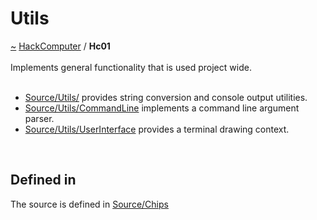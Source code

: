 <a id="utils"></a>
<h1>Utils</h1>
<a id="a01567"></a>
<a href="https://github.com/CharlesCarley/HackComputer#~">~</a>
<a href="index.md#index">HackComputer</a>
<span class="inline-text">/</span>
<span class="bold-text"><b>Hc01</b></span>
<br/>
<br/>
<span class="inline-text">Implements general functionality that is used project wide.</span>
<br/>
<br/>
<ul>
<li><a href="../../Source/Utils/#source-utils-">Source/Utils/</a>
<span class="inline-text"> provides string conversion and console output utilities.</span>
</li>
<li><a href="../../Source/Utils/CommandLine#source-utils-commandline">Source/Utils/CommandLine</a>
<span class="inline-text"> implements a command line argument parser.</span>
</li>
<li><a href="../../Source/Utils/UserInterface#source-utils-userinterface">Source/Utils/UserInterface</a>
<span class="inline-text"> provides a terminal drawing context.</span>
</li>
</ul>
<br/>
<a id="a01568_1hc02defined"></a>
<a id="defined-in"></a>
<h2>Defined in</h2>
<span class="inline-text">The source is defined in </span>
<a href="../../Source/Chips#source-chips">Source/Chips</a>
<br/>
</div>
</div>
</body>
</html>
